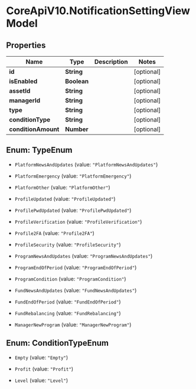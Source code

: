 # CoreApiV10.NotificationSettingViewModel

## Properties
Name | Type | Description | Notes
------------ | ------------- | ------------- | -------------
**id** | **String** |  | [optional] 
**isEnabled** | **Boolean** |  | [optional] 
**assetId** | **String** |  | [optional] 
**managerId** | **String** |  | [optional] 
**type** | **String** |  | [optional] 
**conditionType** | **String** |  | [optional] 
**conditionAmount** | **Number** |  | [optional] 


<a name="TypeEnum"></a>
## Enum: TypeEnum


* `PlatformNewsAndUpdates` (value: `"PlatformNewsAndUpdates"`)

* `PlatformEmergency` (value: `"PlatformEmergency"`)

* `PlatformOther` (value: `"PlatformOther"`)

* `ProfileUpdated` (value: `"ProfileUpdated"`)

* `ProfilePwdUpdated` (value: `"ProfilePwdUpdated"`)

* `ProfileVerification` (value: `"ProfileVerification"`)

* `Profile2FA` (value: `"Profile2FA"`)

* `ProfileSecurity` (value: `"ProfileSecurity"`)

* `ProgramNewsAndUpdates` (value: `"ProgramNewsAndUpdates"`)

* `ProgramEndOfPeriod` (value: `"ProgramEndOfPeriod"`)

* `ProgramCondition` (value: `"ProgramCondition"`)

* `FundNewsAndUpdates` (value: `"FundNewsAndUpdates"`)

* `FundEndOfPeriod` (value: `"FundEndOfPeriod"`)

* `FundRebalancing` (value: `"FundRebalancing"`)

* `ManagerNewProgram` (value: `"ManagerNewProgram"`)




<a name="ConditionTypeEnum"></a>
## Enum: ConditionTypeEnum


* `Empty` (value: `"Empty"`)

* `Profit` (value: `"Profit"`)

* `Level` (value: `"Level"`)




